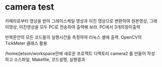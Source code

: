 # camera test
카메라로부터 영상을 받아 그레이스케일 영상과 이진 영상으로 변환하여 원본영상, 그레이영상, 이진영상을 모두 PC로 전송하여 출력해
보라. PC에서 3개의창이출력

반복문안의 모든 코드들의 실행시간을 측정하여 리눅스 셸에 출력. OpenCV의 TickMeter 클래스 활용

/home/jetson/workspace안에 새로운 프로젝트 디렉토리 camera2
를 만들어 작성하고 소스파일, Makefile, 코드설명, 실행결과
